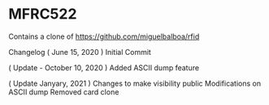 # MFRC522

Contains a clone of https://github.com/miguelbalboa/rfid

Changelog
( June 15, 2020 )
Initial Commit

( Update - October 10, 2020 )
Added ASCII dump feature

( Update Janyary, 2021 )
Changes to make visibility public
Modifications on ASCII dump
Removed card clone
